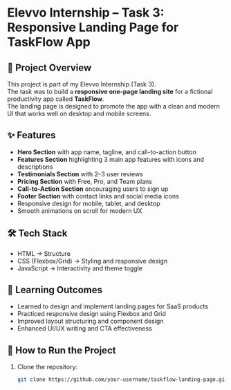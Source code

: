 # Elevvo Internship – Task 3: Responsive Landing Page for TaskFlow App

## 📌 Project Overview
This project is part of my Elevvo Internship (Task 3).  
The task was to build a **responsive one-page landing site** for a fictional productivity app called **TaskFlow**.  
The landing page is designed to promote the app with a clean and modern UI that works well on desktop and mobile screens.

## ✨ Features
- **Hero Section** with app name, tagline, and call-to-action button  
- **Features Section** highlighting 3 main app features with icons and descriptions  
- **Testimonials Section** with 2–3 user reviews  
- **Pricing Section** with Free, Pro, and Team plans  
- **Call-to-Action Section** encouraging users to sign up  
- **Footer Section** with contact links and social media icons  
- Responsive design for mobile, tablet, and desktop  
- Smooth animations on scroll for modern UX  

## 🛠️ Tech Stack
- HTML → Structure  
- CSS (Flexbox/Grid) → Styling and responsive design  
- JavaScript → Interactivity and theme toggle  

## 📖 Learning Outcomes
- Learned to design and implement landing pages for SaaS products  
- Practiced responsive design using Flexbox and Grid  
- Improved layout structuring and component design  
- Enhanced UI/UX writing and CTA effectiveness

## 🚀 How to Run the Project
1. Clone the repository:  
   ```bash
   git clone https://github.com/your-username/taskflow-landing-page.git
